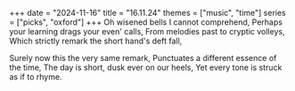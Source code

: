 +++
date = "2024-11-16"
title = "16.11.24"
themes = ["music", "time"]
series = ["picks", "oxford"]
+++
Oh wisened bells I cannot comprehend,
Perhaps your learning drags your even' calls,
From melodies past to cryptic volleys,
Which strictly remark the short hand's deft fall,

Surely now this the very same remark,
Punctuates a different essence of the time,
The day is short, dusk ever on our heels,
Yet every tone is struck as if to rhyme.
